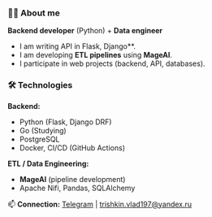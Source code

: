 ### 👨‍💻 About me  
**Backend developer** (Python) + **Data engineer**  
- I am writing API in Flask, Django**.  
- I am developing **ETL pipelines** using **MageAI**.  
- I participate in web projects (backend, API, databases).  

### 🛠️ Technologies  
**Backend:**  
- Python (Flask, Django DRF)  
- Go (Studying)  
- PostgreSQL
- Docker, CI/CD (GitHub Actions)  

**ETL / Data Engineering:**  
- **MageAI** (pipeline development)  
- Apache Nifi, Pandas, SQLAlchemy  

📫 **Connection:** [Telegram](https://t.me/Lichen_97) | trishkin.vlad197@yandex.ru
